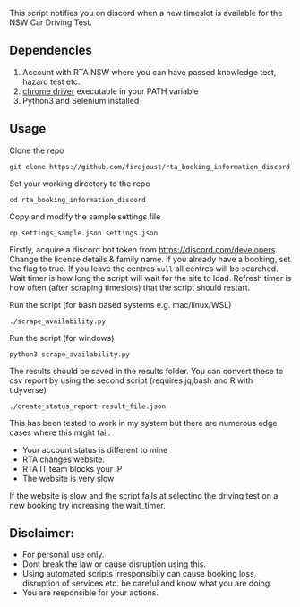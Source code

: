 This script notifies you on discord when a new timeslot is available for the NSW Car Driving Test.

## Dependencies

 1. Account with RTA NSW where you can have passed knowledge test, hazard test etc.
 2. [chrome driver](https://sites.google.com/chromium.org/driver/) executable in your PATH variable
 3. Python3 and Selenium installed

## Usage

Clone the repo
```
git clone https://github.com/firejoust/rta_booking_information_discord
```

Set your working directory to the repo
```
cd rta_booking_information_discord
```

Copy and modify the sample settings file
```
cp settings_sample.json settings.json
```

Firstly, acquire a discord bot token from https://discord.com/developers. Change the license details & family name. if you already have a booking, set the flag to true. If you leave the centres `null` all centres will be
searched. Wait timer is how long the script will wait for the site to load. Refresh timer is how often (after scraping timeslots) that the script should restart.

Run the script (for bash based systems e.g. mac/linux/WSL)
```
./scrape_availability.py
```

Run the script (for windows) 
```
python3 scrape_availability.py
```
The results should be saved in the results folder.
You can convert these to csv report by using the second script 
(requires jq,bash and R with tidyverse)
```
./create_status_report result_file.json
```

This has been tested to work in my system but there are numerous edge cases 
where this might fail.
 - Your account status is different to mine
 - RTA changes website.
 - RTA IT team blocks your IP
 - The website is very slow

If the website is slow and the script fails at selecting the driving test on a new booking
try increasing the wait_timer.

## Disclaimer:

 - For personal use only. 
 - Dont break the law or cause disruption using this.
 - Using automated scripts irresponsibily can cause booking loss, disruption of services etc. be careful and know what you are doing.
 - You are responsible for your actions.
